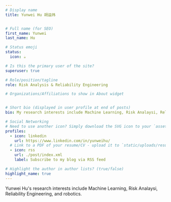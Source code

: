 ```yaml
---
# Display name
title: Yunwei Hu 胡运炜


# Full name (for SEO)
first_name: Yunwei
last_name: Hu

# Status emoji
status:
  icon: ☕️

# Is this the primary user of the site?
superuser: true

# Role/position/tagline
role: Risk Analysis & Reliability Engineering

# Organizations/Affiliations to show in About widget


# Short bio (displayed in user profile at end of posts)
bio: My research interests include Machine Learning, Risk Analaysi, Reliability Engineering, and robotics.

# Social Networking
# Need to use another icon? Simply download the SVG icon to your `assets/media/icons/` folder.
profiles:
  - icon: linkedin
    url: https://www.linkedin.com/in/yunweihu/
  # Link to a PDF of your resume/CV - upload it to `static/uploads/resume.pdf`
  - icon: rss
    url: ./post/index.xml
    label: Subscribe to my blog via RSS feed

# Highlight the author in author lists? (true/false)
highlight_name: true
---
```


Yunwei Hu's research interests include Machine Learning, Risk Analaysi, Reliability Engineering, and robotics.
